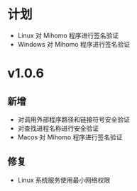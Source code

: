 # 计划
- Linux 对 Mihomo 程序进行签名验证
- Windows 对 Mihomo 程序进行签名验证

# v1.0.6
## 新增
- 对调用外部程序路径和链接符号安全验证
- 对查找进程名称进行安全验证
- Macos 对 Mihomo 程序进行签名验证
## 修复
- Linux 系统服务使用最小网络权限
